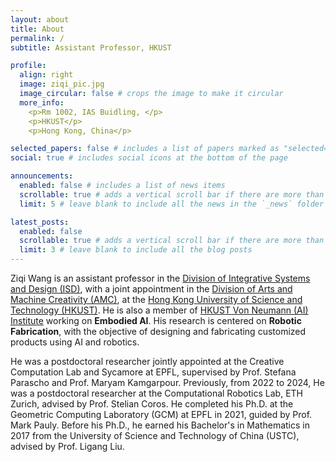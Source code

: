 ```yaml
---
layout: about
title: About
permalink: /
subtitle: Assistant Professor, HKUST

profile:
  align: right
  image: ziqi_pic.jpg
  image_circular: false # crops the image to make it circular
  more_info:
    <p>Rm 1002, IAS Buidling, </p>
    <p>HKUST</p>
    <p>Hong Kong, China</p>

selected_papers: false # includes a list of papers marked as "selected={true}"
social: true # includes social icons at the bottom of the page

announcements:
  enabled: false # includes a list of news items
  scrollable: true # adds a vertical scroll bar if there are more than 3 news items
  limit: 5 # leave blank to include all the news in the `_news` folder

latest_posts:
  enabled: false
  scrollable: true # adds a vertical scroll bar if there are more than 3 new posts items
  limit: 3 # leave blank to include all the blog posts
---
```

Ziqi Wang is an assistant professor in the [Division of Integrative Systems and Design (ISD)](https://isd.hkust.edu.hk/), with a joint appointment in the [Division of Arts and Machine Creativity (AMC)](https://amc.hkust.edu.hk/), at the [Hong Kong University of Science and Technology (HKUST)](https://hkust.edu.hk/). He is also a member of [HKUST Von Neumann (AI) Institute](https://vni.ust.hk/index.html) working on **Embodied AI**. His research is centered on **Robotic Fabrication**, with the objective of designing and fabricating customized products using AI and robotics. 

He was a postdoctoral researcher jointly appointed at the Creative Computation Lab and Sycamore at EPFL, supervised by Prof. Stefana Parascho and Prof. Maryam Kamgarpour. Previously, from 2022 to 2024, He was a postdoctoral researcher at the Computational Robotics Lab, ETH Zurich, advised by Prof. Stelian Coros. He completed his Ph.D. at the Geometric Computing Laboratory (GCM) at EPFL in 2021, guided by Prof. Mark Pauly. Before his Ph.D., he earned his Bachelor's in Mathematics in 2017 from the University of Science and Technology of China (USTC), advised by Prof. Ligang Liu.